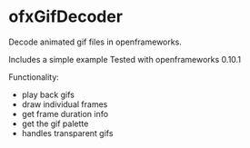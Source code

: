 # ofxGifDecoder

Decode animated gif files in openframeworks. 

Includes a simple example
Tested with openframeworks 0.10.1

Functionality:
- play back gifs 
- draw individual frames 
- get frame duration info
- get the gif palette
- handles transparent gifs
